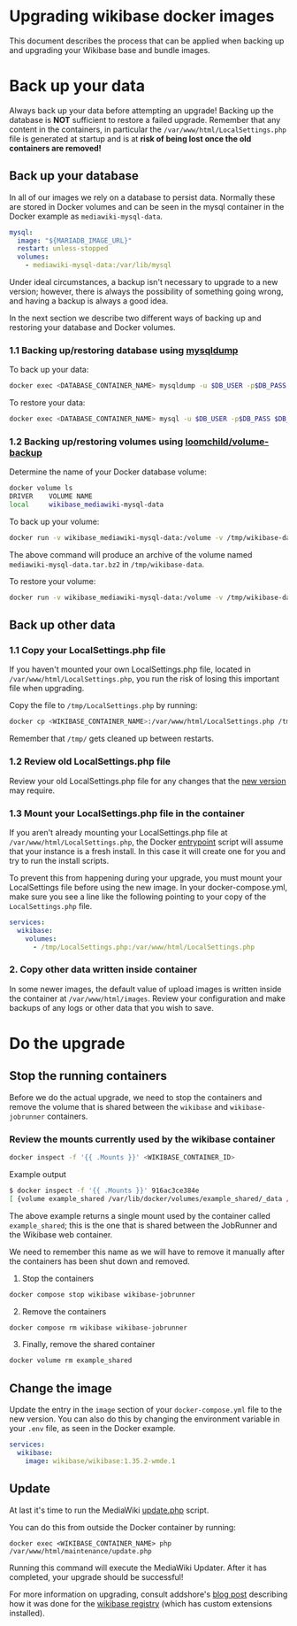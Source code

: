 # Upgrading wikibase docker images

This document describes the process that can be applied when backing up and upgrading your Wikibase base and bundle images.

# Back up your data

Always back up your data before attempting an upgrade! Backing up the database is **NOT** sufficient to restore a failed upgrade. Remember that any content in the containers, in particular the `/var/www/html/LocalSettings.php` file is generated at startup and is at **risk of being lost once the old containers are removed!**

## Back up your database

In all of our images we rely on a database to persist data. Normally these are stored in Docker volumes and can be seen in the mysql container in the Docker example as `mediawiki-mysql-data`.

```yml
mysql:
  image: "${MARIADB_IMAGE_URL}"
  restart: unless-stopped
  volumes:
    - mediawiki-mysql-data:/var/lib/mysql
```

Under ideal circumstances, a backup isn't necessary to upgrade to a new version; however, there is always the possibility of something going wrong, and having a backup is always a good idea.

In the next section we describe two different ways of backing up and restoring your database and Docker volumes.

### 1.1 Backing up/restoring database using [mysqldump](https://mariadb.com/kb/en/mysqldump/)

To back up your data:

```sh
docker exec <DATABASE_CONTAINER_NAME> mysqldump -u $DB_USER -p$DB_PASS $DB_NAME > backup.sql
```

To restore your data:

```sh
docker exec <DATABASE_CONTAINER_NAME> mysql -u $DB_USER -p$DB_PASS $DB_NAME < backup.sql
```

### 1.2 Backing up/restoring volumes using [loomchild/volume-backup](https://hub.docker.com/p/loomchild/volume-backup)

Determine the name of your Docker database volume:

```sh
docker volume ls
DRIVER    VOLUME NAME
local     wikibase_mediawiki-mysql-data
```

To back up your volume:

```sh
docker run -v wikibase_mediawiki-mysql-data:/volume -v /tmp/wikibase-data:/backup --rm loomchild/volume-backup backup mediawiki-mysql-data
```

The above command will produce an archive of the volume named `mediawiki-mysql-data.tar.bz2` in `/tmp/wikibase-data`.

To restore your volume:

```sh
docker run -v wikibase_mediawiki-mysql-data:/volume -v /tmp/wikibase-data:/backup --rm loomchild/volume-backup restore mediawiki-mysql-data
```

## Back up other data

### 1.1 Copy your LocalSettings.php file

If you haven't mounted your own LocalSettings.php file, located in `/var/www/html/LocalSettings.php`, you run the risk of losing this important file when upgrading.

Copy the file to `/tmp/LocalSettings.php` by running:

```sh
docker cp <WIKIBASE_CONTAINER_NAME>:/var/www/html/LocalSettings.php /tmp/LocalSettings.php
```

Remember that `/tmp/` gets cleaned up between restarts.

### 1.2 Review old LocalSettings.php file

Review your old LocalSettings.php file for any changes that the [new version](../../Docker/build/Wikibase/LocalSettings.php.template) may require.

### 1.3 Mount your LocalSettings.php file in the container

If you aren't already mounting your LocalSettings.php file at `/var/www/html/LocalSettings.php`, the Docker [entrypoint](../../Docker/build/Wikibase/entrypoint.sh) script will assume that your instance is a fresh install. In this case it will create one for you and try to run the install scripts.

To prevent this from happening during your upgrade, you must mount your LocalSettings file before using the new image. In your docker-compose.yml, make sure you see a line like the following pointing to your copy of the `LocalSettings.php` file.

```yml
services:
  wikibase:
    volumes:
      - /tmp/LocalSettings.php:/var/www/html/LocalSettings.php
```

### 2. Copy other data written inside container

In some newer images, the default value of upload images is written inside the container at `/var/www/html/images`. Review your configuration and make backups of any logs or other data that you wish to save.

# Do the upgrade

## Stop the running containers

Before we do the actual upgrade, we need to stop the containers and remove the volume that is shared between the `wikibase` and `wikibase-jobrunner` containers.

### Review the mounts currently used by the wikibase container

```sh
docker inspect -f '{{ .Mounts }}' <WIKIBASE_CONTAINER_ID>
```

Example output

```sh
$ docker inspect -f '{{ .Mounts }}' 916ac3ce384e
[ {volume example_shared /var/lib/docker/volumes/example_shared/_data /var/www/html local rw true } ]
```

The above example returns a single mount used by the container called `example_shared`; this is the one that is shared between the JobRunner and the Wikibase web container.

We need to remember this name as we will have to remove it manually after the containers has been shut down and removed.

1. Stop the containers

```sh
docker compose stop wikibase wikibase-jobrunner
```

2. Remove the containers

```sh
docker compose rm wikibase wikibase-jobrunner
```

3. Finally, remove the shared container

```sh
docker volume rm example_shared
```

## Change the image

Update the entry in the `image` section of your `docker-compose.yml` file to the new version. You can also do this by changing the environment variable in your `.env` file, as seen in the Docker example.

```yml
services:
  wikibase:
    image: wikibase/wikibase:1.35.2-wmde.1
```

## Update

At last it's time to run the MediaWiki [update.php](https://www.mediawiki.org/wiki/Manual:Update.php) script.

You can do this from outside the Docker container by running:

```
docker exec <WIKIBASE_CONTAINER_NAME> php /var/www/html/maintenance/update.php
```

Running this command will execute the MediaWiki Updater. After it has completed, your upgrade should be successful!

For more information on upgrading, consult addshore's [blog post](https://addshore.com/2019/01/wikibase-docker-mediawiki-wikibase-update/) describing how it was done for the [wikibase registry](https://wikibase-registry.wmflabs.org) (which has custom extensions installed).

